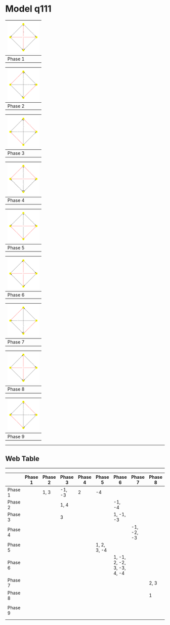 # Model q111 #

|<img src="./q111_phase_0.png" width="100" height="100"> |
|---|
|Phase 1|

|<img src="./q111_phase_1.png" width="100" height="100"> |
|---|
|Phase 2|

|<img src="./q111_phase_2.png" width="100" height="100"> |
|---|
|Phase 3|

|<img src="./q111_phase_3.png" width="100" height="100"> |
|---|
|Phase 4|

|<img src="./q111_phase_4.png" width="100" height="100"> |
|---|
|Phase 5|

|<img src="./q111_phase_5.png" width="100" height="100"> |
|---|
|Phase 6|

|<img src="./q111_phase_6.png" width="100" height="100"> |
|---|
|Phase 7|

|<img src="./q111_phase_7.png" width="100" height="100"> |
|---|
|Phase 8|

|<img src="./q111_phase_8.png" width="100" height="100"> |
|---|
|Phase 9|

---
## Web Table ##
---
||Phase 1|Phase 2|Phase 3|Phase 4|Phase 5|Phase 6|Phase 7|Phase 8|Phase 9|
|---|---|---|---|---|---|---|---|---|---|
Phase 1||1, 3|-1, -3|2|-4|||||
Phase 2|||1, 4|||-1, -4||||
Phase 3|||3|||1, -1, -3||||
Phase 4|||||||-1, -2, -3|||
Phase 5|||||1, 2, 3, -4|||||
Phase 6||||||1, -1, 2, -2, 3, -3, 4, -4||||
Phase 7||||||||2, 3|-2, -3|
Phase 8||||||||1|-1, 2, -2|
Phase 9|||||||||1, -1, 2, -2, 3, -3|